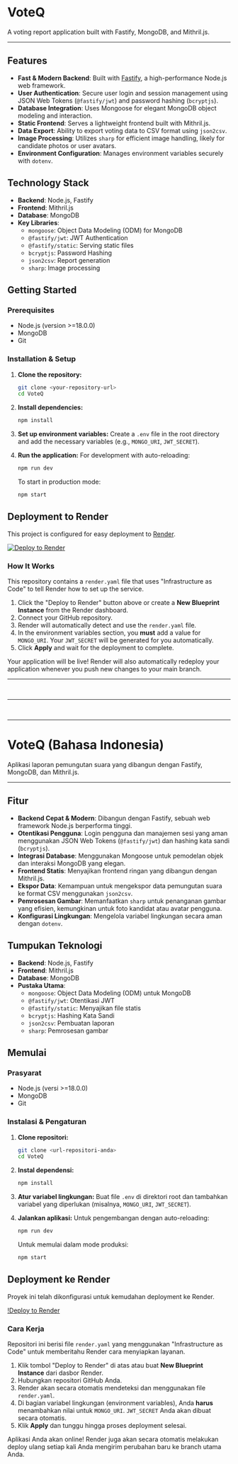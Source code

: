 # VoteQ

A voting report application built with Fastify, MongoDB, and Mithril.js.

---

## Features

- **Fast & Modern Backend**: Built with [Fastify](https://www.fastify.io/), a high-performance Node.js web framework.
- **User Authentication**: Secure user login and session management using JSON Web Tokens (`@fastify/jwt`) and password hashing (`bcryptjs`).
- **Database Integration**: Uses Mongoose for elegant MongoDB object modeling and interaction.
- **Static Frontend**: Serves a lightweight frontend built with Mithril.js.
- **Data Export**: Ability to export voting data to CSV format using `json2csv`.
- **Image Processing**: Utilizes `sharp` for efficient image handling, likely for candidate photos or user avatars.
- **Environment Configuration**: Manages environment variables securely with `dotenv`.

## Technology Stack

- **Backend**: Node.js, Fastify
- **Frontend**: Mithril.js
- **Database**: MongoDB
- **Key Libraries**:
  - `mongoose`: Object Data Modeling (ODM) for MongoDB
  - `@fastify/jwt`: JWT Authentication
  - `@fastify/static`: Serving static files
  - `bcryptjs`: Password Hashing
  - `json2csv`: Report generation
  - `sharp`: Image processing

## Getting Started

### Prerequisites

- Node.js (version >=18.0.0)
- MongoDB
- Git

### Installation & Setup

1.  **Clone the repository:**
    ```sh
    git clone <your-repository-url>
    cd VoteQ
    ```

2.  **Install dependencies:**
    ```sh
    npm install
    ```

3.  **Set up environment variables:**
    Create a `.env` file in the root directory and add the necessary variables (e.g., `MONGO_URI`, `JWT_SECRET`).

4.  **Run the application:**
    For development with auto-reloading:
    ```sh
    npm run dev
    ```
    To start in production mode:
    ```sh
    npm start
    ```

## Deployment to Render

This project is configured for easy deployment to [Render](https://render.com/).

[![Deploy to Render](https://render.com/images/deploy-to-render-button.svg)](https://render.com/deploy)

### How It Works

This repository contains a `render.yaml` file that uses "Infrastructure as Code" to tell Render how to set up the service.

1.  Click the "Deploy to Render" button above or create a **New Blueprint Instance** from the Render dashboard.
2.  Connect your GitHub repository.
3.  Render will automatically detect and use the `render.yaml` file.
4.  In the environment variables section, you **must** add a value for `MONGO_URI`. Your `JWT_SECRET` will be generated for you automatically.
5.  Click **Apply** and wait for the deployment to complete.

Your application will be live! Render will also automatically redeploy your application whenever you push new changes to your main branch.

---

<br>

---

<br>

---

# VoteQ (Bahasa Indonesia)

Aplikasi laporan pemungutan suara yang dibangun dengan Fastify, MongoDB, dan Mithril.js.

---

## Fitur

- **Backend Cepat & Modern**: Dibangun dengan Fastify, sebuah web framework Node.js berperforma tinggi.
- **Otentikasi Pengguna**: Login pengguna dan manajemen sesi yang aman menggunakan JSON Web Tokens (`@fastify/jwt`) dan hashing kata sandi (`bcryptjs`).
- **Integrasi Database**: Menggunakan Mongoose untuk pemodelan objek dan interaksi MongoDB yang elegan.
- **Frontend Statis**: Menyajikan frontend ringan yang dibangun dengan Mithril.js.
- **Ekspor Data**: Kemampuan untuk mengekspor data pemungutan suara ke format CSV menggunakan `json2csv`.
- **Pemrosesan Gambar**: Memanfaatkan `sharp` untuk penanganan gambar yang efisien, kemungkinan untuk foto kandidat atau avatar pengguna.
- **Konfigurasi Lingkungan**: Mengelola variabel lingkungan secara aman dengan `dotenv`.

## Tumpukan Teknologi

- **Backend**: Node.js, Fastify
- **Frontend**: Mithril.js
- **Database**: MongoDB
- **Pustaka Utama**:
  - `mongoose`: Object Data Modeling (ODM) untuk MongoDB
  - `@fastify/jwt`: Otentikasi JWT
  - `@fastify/static`: Menyajikan file statis
  - `bcryptjs`: Hashing Kata Sandi
  - `json2csv`: Pembuatan laporan
  - `sharp`: Pemrosesan gambar

## Memulai

### Prasyarat

- Node.js (versi >=18.0.0)
- MongoDB
- Git

### Instalasi & Pengaturan

1.  **Clone repositori:**
    ```sh
    git clone <url-repositori-anda>
    cd VoteQ
    ```

2.  **Instal dependensi:**
    ```sh
    npm install
    ```

3.  **Atur variabel lingkungan:**
    Buat file `.env` di direktori root dan tambahkan variabel yang diperlukan (misalnya, `MONGO_URI`, `JWT_SECRET`).

4.  **Jalankan aplikasi:**
    Untuk pengembangan dengan auto-reloading:
    ```sh
    npm run dev
    ```
    Untuk memulai dalam mode produksi:
    ```sh
    npm start
    ```

## Deployment ke Render

Proyek ini telah dikonfigurasi untuk kemudahan deployment ke Render.

[!Deploy to Render](https://render.com/deploy)

### Cara Kerja

Repositori ini berisi file `render.yaml` yang menggunakan "Infrastructure as Code" untuk memberitahu Render cara menyiapkan layanan.

1.  Klik tombol "Deploy to Render" di atas atau buat **New Blueprint Instance** dari dasbor Render.
2.  Hubungkan repositori GitHub Anda.
3.  Render akan secara otomatis mendeteksi dan menggunakan file `render.yaml`.
4.  Di bagian variabel lingkungan (environment variables), Anda **harus** menambahkan nilai untuk `MONGO_URI`. `JWT_SECRET` Anda akan dibuat secara otomatis.
5.  Klik **Apply** dan tunggu hingga proses deployment selesai.

Aplikasi Anda akan online! Render juga akan secara otomatis melakukan deploy ulang setiap kali Anda mengirim perubahan baru ke branch utama Anda.